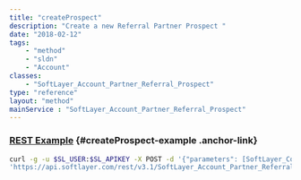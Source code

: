 ```yaml
---
title: "createProspect"
description: "Create a new Referral Partner Prospect "
date: "2018-02-12"
tags:
    - "method"
    - "sldn"
    - "Account"
classes:
    - "SoftLayer_Account_Partner_Referral_Prospect"
type: "reference"
layout: "method"
mainService : "SoftLayer_Account_Partner_Referral_Prospect"
---
```


### [REST Example](#createProspect-example) <a href="/article/rest/"><i class="fas fa-question"></i></a> {#createProspect-example .anchor-link} 
```bash
curl -g -u $SL_USER:$SL_APIKEY -X POST -d '{"parameters": [SoftLayer_Container_Referral_Partner_Prospect, boolean]}' \
'https://api.softlayer.com/rest/v3.1/SoftLayer_Account_Partner_Referral_Prospect/createProspect'
```
